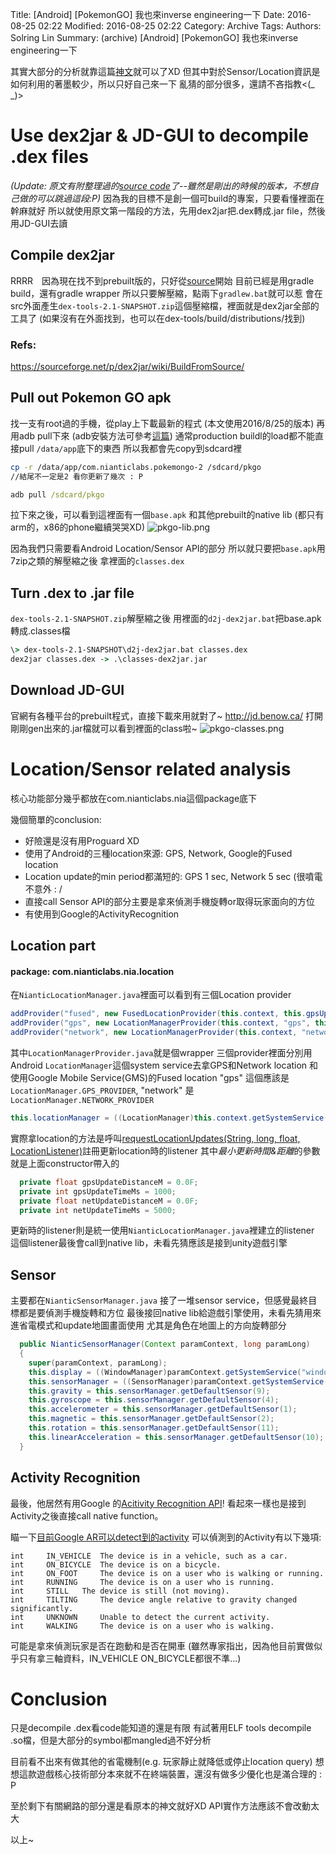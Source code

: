 Title: [Android] [PokemonGO] 我也來inverse engineering一下
Date: 2016-08-25 02:22
Modified: 2016-08-25 02:22
Category: Archive
Tags: 
Authors: Solring Lin
Summary: (archive) [Android] [PokemonGO] 我也來inverse engineering一下


其實大部分的分析就靠這篇[神文](http://www.inside.com.tw/2016/08/24/source-code-of-pokemon-go)就可以了XD
但其中對於Sensor/Location資訊是如何利用的著墨較少，所以只好自己來一下
亂猜的部分很多，還請不吝指教<(_    _)>

# Use dex2jar & JD-GUI to decompile .dex files
*(Update: 原文有附整理過的[source code](https://github.com/applidium/PokemonGo_Android_RE)了--雖然是剛出的時候的版本，不想自己做的可以跳過這段:P)*
因為我的目標不是創一個可build的專案，只要看懂裡面在幹麻就好
所以就使用原文第一階段的方法，先用dex2jar把.dex轉成.jar file，然後用JD-GUI去讀

## Compile dex2jar
RRRR　因為現在找不到prebuilt版的，只好從[source](https://github.com/pxb1988/dex2jar)開始
目前已經是用gradle build，還有gradle wrapper
所以只要解壓縮，點兩下`gradlew.bat`就可以惹
會在src外面產生`dex-tools-2.1-SNAPSHOT.zip`這個壓縮檔，裡面就是dex2jar全部的工具了
(如果沒有在外面找到，也可以在dex-tools/build/distributions/找到)

### Refs:
https://sourceforge.net/p/dex2jar/wiki/BuildFromSource/

## Pull out Pokemon GO apk
找一支有root過的手機，從play上下載最新的程式 (本文使用2016/8/25的版本)
再用adb pull下來
(adb安裝方法可參考[這篇](http://wangwangtc.blogspot.tw/2015/03/adbandroid.html))
通常production buildl的load都不能直接pull `/data/app`底下的東西
所以我都會先copy到sdcard裡
``` sh
cp -r /data/app/com.nianticlabs.pokemongo-2 /sdcard/pkgo
//結尾不一定是2 看你更新了幾次 : P
```
``` bat
adb pull /sdcard/pkgo
```
拉下來之後，可以看到這裡面有一個`base.apk`
和其他prebuilt的native lib
(都只有arm的，x86的phone繼續哭哭XD)
![pkgo-lib.png](http://user-image.logdown.io/user/13673/blog/12890/post/804838/PvB7A5aRjq17IzZmVHfD_pkgo-lib.png)

因為我們只需要看Android Location/Sensor API的部分
所以就只要把`base.apk`用7zip之類的解壓縮之後
拿裡面的`classes.dex`

## Turn .dex to .jar file
`dex-tools-2.1-SNAPSHOT.zip`解壓縮之後
用裡面的`d2j-dex2jar.bat`把base.apk轉成.classes檔
``` bat
\> dex-tools-2.1-SNAPSHOT\d2j-dex2jar.bat classes.dex
dex2jar classes.dex -> .\classes-dex2jar.jar
```
## Download JD-GUI
官網有各種平台的prebuilt程式，直接下載來用就對了~
http://jd.benow.ca/
打開剛剛gen出來的.jar檔就可以看到裡面的class啦~
![pkgo-classes.png](http://user-image.logdown.io/user/13673/blog/12890/post/804838/Oc050z0JQKTajC5Ub9jQ_pkgo-classes.png)

# Location/Sensor related analysis
核心功能部分幾乎都放在com.nianticlabs.nia這個package底下

幾個簡單的conclusion:
- 好險還是沒有用Proguard XD
- 使用了Android的三種location來源: GPS, Network, Google的Fused location
- Location update的min period都滿短的: GPS 1 sec, Network 5 sec (很噴電不意外 : /
- 直接call Sensor API的部分主要是拿來偵測手機旋轉or取得玩家面向的方位
- 有使用到Google的ActivityRecognition

## Location part
#### package: com.nianticlabs.nia.location
在`NianticLocationManager.java`裡面可以看到有三個Location provider
``` java NianticLocationManager.java
addProvider("fused", new FusedLocationProvider(this.context, this.gpsUpdateTimeMs, this.gpsUpdateDistanceM));
addProvider("gps", new LocationManagerProvider(this.context, "gps", this.gpsUpdateTimeMs, this.gpsUpdateDistanceM));
addProvider("network", new LocationManagerProvider(this.context, "network", this.netUpdateTimeMs, this.netUpdateDistanceM));
```
其中`LocationManagerProvider.java`就是個wrapper
三個provider裡面分別用Android `LocationManager`這個system service去拿GPS和Network location
和使用Google Mobile Service(GMS)的Fused location
"gps" 這個應該是`LocationManager.GPS_PROVIDER`, "network" 是`LocationManager.NETWORK_PROVIDER`
``` java LocationMangerProvider.java
this.locationManager = ((LocationManager)this.context.getSystemService("location"));
```
實際拿location的方法是呼叫[requestLocationUpdates(String, long, float, LocationListener)](https://developer.android.com/reference/android/location/LocationManager.html#requestLocationUpdates(java.lang.String,%20long,%20float,%20android.location.LocationListener))註冊更新location時的listener
其中*最小更新時間&距離*的參數就是上面constructor帶入的
``` java NianticLocationManager.java
  private float gpsUpdateDistanceM = 0.0F;
  private int gpsUpdateTimeMs = 1000;
  private float netUpdateDistanceM = 0.0F;
  private int netUpdateTimeMs = 5000;
```
更新時的listener則是統一使用`NianticLocationManager.java`裡建立的listener
這個listener最後會call到native lib，未看先猜應該是接到unity遊戲引擎

## Sensor
主要都在`NianticSensorManager.java`
接了一堆sensor service，但感覺最終目標都是要偵測手機旋轉和方位
最後接回native lib給遊戲引擎使用，未看先猜用來進省電模式和update地圖畫面使用
尤其是角色在地圖上的方向旋轉部分
``` java
  public NianticSensorManager(Context paramContext, long paramLong)
  {
    super(paramContext, paramLong);
    this.display = ((WindowManager)paramContext.getSystemService("window")).getDefaultDisplay();
    this.sensorManager = ((SensorManager)paramContext.getSystemService("sensor"));
    this.gravity = this.sensorManager.getDefaultSensor(9);
    this.gyroscope = this.sensorManager.getDefaultSensor(4);
    this.accelerometer = this.sensorManager.getDefaultSensor(1);
    this.magnetic = this.sensorManager.getDefaultSensor(2);
    this.rotation = this.sensorManager.getDefaultSensor(11);
    this.linearAcceleration = this.sensorManager.getDefaultSensor(10);
  }
```

## Activity Recognition
最後，他居然有用Google 的[Acitivity Recognition API](https://developers.google.com/android/reference/com/google/android/gms/location/ActivityRecognitionApi)!
看起來一樣也是接到Activity之後直接call native function。


瞄一下[目前Google AR可以detect到的activity](https://developers.google.com/android/reference/com/google/android/gms/location/DetectedActivity)
可以偵測到的Activity有以下幾項:
```
int 	IN_VEHICLE 	The device is in a vehicle, such as a car.
int 	ON_BICYCLE 	The device is on a bicycle.
int 	ON_FOOT 	The device is on a user who is walking or running.
int 	RUNNING 	The device is on a user who is running.
int 	STILL 	The device is still (not moving).
int 	TILTING 	The device angle relative to gravity changed significantly.
int 	UNKNOWN 	Unable to detect the current activity.
int 	WALKING 	The device is on a user who is walking.
```
可能是拿來偵測玩家是否在跑動和是否在開車
(雖然專家指出，因為他目前實做似乎只有拿三軸資料，IN_VEHICLE ON_BICYCLE都很不準...)

# Conclusion
只是decompile .dex看code能知道的還是有限
有試著用ELF tools decompile .so檔，但是大部分的symbol都mangled過不好分析

目前看不出來有做其他的省電機制(e.g. 玩家靜止就降低或停止location query)
想想這款遊戲核心技術部分本來就不在終端裝置，還沒有做多少優化也是滿合理的 : P

至於剩下有關網路的部分還是看原本的神文就好XD
API實作方法應該不會改動太大

以上~



